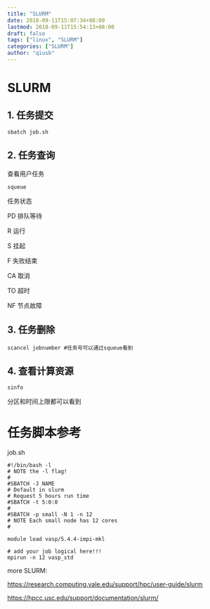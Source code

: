 ```yaml
---
title: "SLURM"
date: 2018-09-11T15:07:34+08:00
lastmod: 2018-09-11T15:54:13+08:00
draft: false
tags: ["linux", "SLURM"]
categories: ["SLURM"]
author: "qiusb"
---
```


# SLURM

## 1. 任务提交

```
sbatch job.sh
```

## 2. 任务查询

查看用户任务

```
squeue
```

任务状态

PD    排队等待


R     运行


S     挂起


F     失败结束


CA    取消


TO    超时


NF    节点故障

## 3. 任务删除

```
scancel jobnumber #任务号可以通过squeue看到
```

## 4. 查看计算资源

```
sinfo
```
分区和时间上限都可以看到

# 任务脚本参考

job.sh

```
#!/bin/bash -l
# NOTE the -l flag!
#
#SBATCH -J NAME
# Default in slurm
# Request 5 hours run time
#SBATCH -t 5:0:0
#
#SBATCH -p small -N 1 -n 12
# NOTE Each small node has 12 cores
#

module load vasp/5.4.4-impi-mkl

# add your job logical here!!!
mpirun -n 12 vasp_std       
```

 more SLURM:


 https://research.computing.yale.edu/support/hpc/user-guide/slurm


 https://hpcc.usc.edu/support/documentation/slurm/
